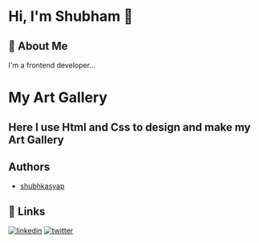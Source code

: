 
# Hi, I'm Shubham 👋

  
## 🚀 About Me
I'm a frontend developer...

  
# My Art Gallery

## Here I use Html and Css to design and make my Art Gallery




## Authors

- [shubhkasyap](https://github.com/shubhkasyap)

  
## 🔗 Links
[![linkedin](https://img.shields.io/badge/linkedin-0A66C2?style=for-the-badge&logo=linkedin&logoColor=white)](https://www.linkedin.com/in/shubham-kumar-132940182/)
[![twitter](https://img.shields.io/badge/twitter-1DA1F2?style=for-the-badge&logo=twitter&logoColor=white)](https://twitter.com/Shubhamkasyyap)

  